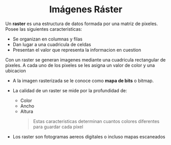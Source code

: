 ## <h1 style="text-align: center;">Imágenes Ráster</h1>
Un **raster** es una estructura de datos formada por una matriz de pixeles. Posee las siguientes caracteristicas:
* Se organizan en columnas y filas
* Dan lugar a una cuadricula de celdas
* Presentan el valor que representa la informacion en cuestion

Con un raster se generan imagenes mediante una cuadricula rectangular de pixeles. A cada uno de los pixeles se les asigna un valor de color y una ubicacion

* A la imagen rasterizada se le conoce como **mapa de bits** o bitmap.

* La calidad de un raster se mide por la profundidad de:
	* Color
	* Ancho
	* Altura
		> Estas caracteristicas determinan cuantos colores diferentes para guardar cada pixel

* Los raster son fotogramas aereos digitales o incluso mapas escaneados 